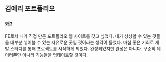 ## 김예리 포트폴리오
### 왜?
FE로서 내가 직접 만든 포트폴리오 웹 사이트를 갖고 싶었다. 내가 상상할 수 있는 것들을 대부분 넣어볼 수 있는 자유로운 곳일 것이라는 생각이 들었다. 마침 좋은 기회로 개발 스터디를 통해 프로젝트를 시작하게 되었다. 완성되었지만 완성은 아니다. 꾸준히 데이터뿐만 아니라 기능들을 업데이트할 것이다.
